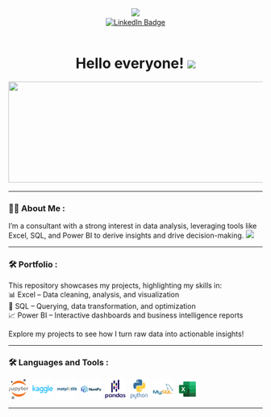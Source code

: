 <div id="header" align="center">
<img src = "https://www.pinterest.com/pin/data-analytics-animation--311381761730704419/" width="300"/>
<div id="badges">
  <a href="www.linkedin.com/in/dhivyadominic">
    <img src="https://img.shields.io/badge/LinkedIn-blue?style=for-the-badge&logo=linkedin&logoColor=white" alt="LinkedIn Badge"/>
  </a>
  </div>
<img src="https://komarev.com/ghpvc/?username=DD-Dhivya&style=flat-square&color=blue" alt=""/>
<h1>
  Hello everyone!
  <img src="https://media.giphy.com/media/hvRJCLFzcasrR4ia7z/giphy.gif" width="30px"/>
</h1>
</div>
<div align="center">
  <img src="https://media.giphy.com/media/v1.Y2lkPTc5MGI3NjExYmRqNW9wYmZzOXM3NmljN2szY3pydHY2aHRxZ3B3ZGxoMml4aXJvYSZlcD12MV9pbnRlcm5hbF9naWZfYnlfaWQmY3Q9Zw/Qtw5nOxLfqRJJS0Aoe/giphy-downsized-large.gif" width="1000" height="200"/>
</div>

---

### :woman_technologist: About Me :
I’m a consultant with a strong interest in data analysis, leveraging tools like Excel, SQL, and Power BI to derive insights and drive decision-making. <img src="https://media.giphy.com/media/WUlplcMpOCEmTGBtBW/giphy.gif" width="30"> 


---
### :hammer_and_wrench: Portfolio :
This repository showcases my projects, highlighting my skills in: <br>
📊 Excel – Data cleaning, analysis, and visualization<br>
📂 SQL – Querying, data transformation, and optimization<br>
📈 Power BI – Interactive dashboards and business intelligence reports<br>

Explore my projects to see how I turn raw data into actionable insights! 


---

### :hammer_and_wrench: Languages and Tools :
<div>
  <img src="https://github.com/devicons/devicon/blob/master/icons/jupyter/jupyter-original-wordmark.svg" title="Jupyter" alt="Jupyter" width="40" height="40"/>&nbsp;
  <img src="https://github.com/devicons/devicon/blob/master/icons/kaggle/kaggle-original-wordmark.svg" title="kaggle" alt="kaggle" width="40" height="40"/>&nbsp;
  <img src="https://github.com/devicons/devicon/blob/master/icons/matplotlib/matplotlib-original-wordmark.svg" title="matplotlib" alt="matplotlib" width="40" height="40"/>&nbsp;
  <img src="https://github.com/devicons/devicon/blob/master/icons/numpy/numpy-original-wordmark.svg" title="numpy" alt="numpy" width="40" height="40"/>&nbsp;
  <img src="https://github.com/devicons/devicon/blob/master/icons/pandas/pandas-original-wordmark.svg" title="pandas" alt="pandas " width="40" height="40"/>&nbsp;
  <img src="https://github.com/devicons/devicon/blob/master/icons/python/python-original-wordmark.svg"  title="python" alt="python" width="40" height="40"/>&nbsp;
  <img src="https://github.com/devicons/devicon/blob/master/icons/mysql/mysql-original-wordmark.svg" title="mysql" alt="mysql" width="40" height="40"/>&nbsp;
  <img src="https://github.com/DD-Dhivya/Data_Analytics_Portfolio/blob/main/icons8-excel.svg" title="excel" alt="excel" width="40" height="40"/>&nbsp;
  
---
